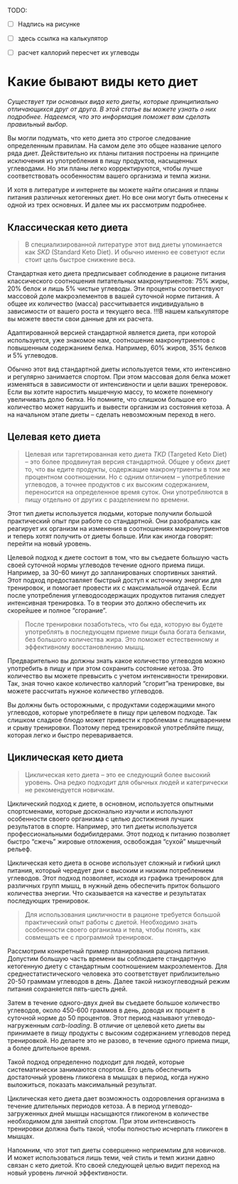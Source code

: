 TODO:

- [ ] Надпись на рисунке

- [ ] здесь ссылка на калькулятор

- [ ] расчет каллорий пересчет их углеводы

  

# Какие бывают виды кето диет

*Существует три основных вида кето диеты, которые принципиально отличающихся друг от друга. В этой статье вы можете узнать о них подробнее. Надеемся, что это информация поможет вам сделать правильный выбор.* 

Вы могли подумать, что кето диета это строгое следование определенным правилам. На самом деле это общее название целого ряда диет. Действительно их планы питания построены на принципе исключения из употребления в пищу продуктов, насыщенных углеводами. Но эти планы легко корректируются, чтобы лучше соответствовать особенностям вашего организма и темпа жизни.

И хотя в литературе и интернете вы можете найти описания и планы питания различных кетогенных диет. Но все они могут быть отнесены к одной из трех основных. И далее мы их рассмотрим подробнее.



## Классическая кето диета

> В специализированной литературе этот вид диеты упоминается как *SKD* (Standard Keto Diet). И обычно именно ее советуют если стоит цель быстрое снижение веса.

Стандартная кето диета предписывает соблюдение в рационе питания классического соотношения питательных макронутриентов: 75% жиры, 20% белок и лишь 5% чистые углеводы. Эти проценты соответствуют массовой доле макроэлементов в вашей суточной норме питания. А общее их количество (масса) рассчитывается индивидуально в зависимости от вашего роста и текущего веса. !!!В нашем калькуляторе вы можете ввести свои данные для их расчета.

Адаптированной версией стандартной является диета, при которой используется, уже знакомое нам, соотношение макронутриентов с повышенным содержанием белка. Например, 60% жиров, 35% белков и 5% углеводов. 

Обычно этот вид стандартной диеты используется теми, кто интенсивно и регулярно занимается спортом. При этом массовая доля белка может изменяться в зависимости от интенсивности и цели ваших тренеровок. Если вы хотите наростить мышечную массу, то можете понемногу увеличивать долю белка. Но помните, что слишком большое его количество может нарушить и вывести организм из состояния кетоза. А на начальном этапе диеты – сделать невозможным переход в него.



## Целевая кето диета

> Целевая или таргетированная кето диета *TKD* (Targeted Keto Diet) – это более продвинутая версия стандартной. Общее у обеих диет то, что вы едите продукты, содержащие макронутриенты в том же процентном соотношении. Но с одним отличием – употребление углеводов, а точнее продуктов с их высоким содержанием, переносится на определенное время суток. Они употребляются в пищу отдельно от других с разделением по времени.
>

Этот тип диеты используется людьми, которые получили большой практический опыт при работе со стандартной.  Они разобрались как реагирует их организм на изменения в соотношениях макронутриентов и теперь хотят получить от диеты больше. Или как иногда говорят: перейти на новый уровень.

Целевой подход к диете состоит в том, что вы съедаете большую часть своей суточной нормы углеводов течение одного приема пищи. Например, за 30-60 минут до запланированых спортивных занятий. Этот подход предоставляет быстрый доступ к источнику энергии для тренировок, и помогает провести их с максимальной отдачей. Если после употребления углеводосодержащих продуктов питания следует интенсивная тренировка. То в теории это должно обеспечить их скорейшее и полное “сгорание”. 

> После тренировки позаботьтесь, что бы еда, которую вы будете употреблять в последующем приеме пищи была богата белками, без большого количества жира. Это поможет естественному и эффективному восстановлению мышц.

Предварительно вы должны знать какое количество углеводов можно употребить в пищу и при этом сохранить состояние кетоза. Это количество вы можете превысить с учетом интенсивности тренировки. Так, зная точно какое количество каллорий “сгорит”на тренировке, вы можете рассчитать нужное количество углеводов. 

Вы должны быть осторожными, с продуктами содержащими много углеводов, которые употребляете в пищу при целевом подходе. Так слишком сладкое блюдо может привести к проблемам с пищеварением и  срыву тренировки. Поэтому перед тренировкой употребляйте пищу, которая легко и быстро переваривается. 



## Циклическая кето диета

> Циклическая кето диета – это ее следующий более высокий уровень. Она редко подходит для обычных людей и категрически не рекомендуется новичкам. 
>

Циклический подход к диете, в основном, используется опытными спортсменами, которые досконально изучили и используют особенности своего организма с целью достижения лучших результатов в спорте. Например, это тип диеты используется профессиональными бодибилдерами. Этот подход к питанию позволяет быстро “сжечь” жировые отложения, освобождая “сухой” мышечный рельеф.

Циклическая кето диета в основе использует сложный и гибкий цикл питания, который чередует дни с высоким и низким потреблением углеводов. Этот подход позволяет, исходя из графика тренировок для различных групп мышц, в нужный день обеспечить приток большого количества энергии. Что сказывается на качестве и результатах последующих тренировок. 

> Для использования цикличности в рационе требуется большой практический опыт работы с диетой. Необходимо знать особенности своего организма и тела, чтобы понять, как совмещать ее с программой тренировок. 
>

Рассмотрим конкретный пример планирования рациона питания. Допустим большую часть времени вы соблюдаете стандартную кетогенную диету с стандартным соотношением макроэлементов. Для среднестатистического человека это соответствует приблизительно 20-50 граммам углеводов в день. Далее такой низкоуглеводный режим питания сохраняется пять-шесть дней. 

Затем в течение одного-двух дней вы съедаете большое количество углеводов, около 450-600 граммов в день, доводя их процент в суточной норме до 50 процентов. Этот период называют углеводо-нагруженным *carb-loading*. В отличие от целевой кето диеты вы принимаете в пищу продукты с высоким содержанием углеводов перед тренировкой. Но делаете это не разово, в течение одного приема пищи, а более длительное время.

Такой подход определенно подходит для людей, которые систематически занимаются спортом. Его цель обеспечить достаточный уровень гликогена в мышцах в период, когда нужно выложиться, показать максимальный результат.  

Циклическая кето диета дает возможность оздоровления организма в течение длительных периодов кетоза. А в период углеводо-загруженных дней мышцы насыщаются гликогеном в количестве необходимом для занятий спортом. При этом интенсивность тренировки должна быть такой, чтобы полностью исчерпать гликоген в мышцах.

Напомним, что этот тип диеты совершенно неприемлим для новичков. И может использоваться лишь теми, чей стиль и темп жизни давно связан с кето диетой. Кто своей следующей целью видит переход на новый уровень личной эффективности.

